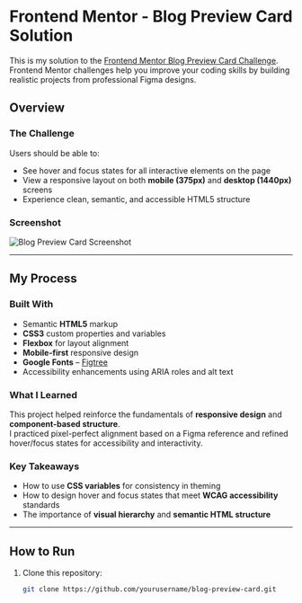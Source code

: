 # Frontend Mentor - Blog Preview Card Solution

This is my solution to the [Frontend Mentor Blog Preview Card Challenge](https://www.frontendmentor.io/challenges/blog-preview-card-ckPaj01IcS).  
Frontend Mentor challenges help you improve your coding skills by building realistic projects from professional Figma designs.

## Overview

### The Challenge
Users should be able to:

- See hover and focus states for all interactive elements on the page
- View a responsive layout on both **mobile (375px)** and **desktop (1440px)** screens
- Experience clean, semantic, and accessible HTML5 structure

### Screenshot

![Blog Preview Card Screenshot](./assets/screenshot.jpg)

---

## My Process

### Built With
- Semantic **HTML5** markup  
- **CSS3** custom properties and variables  
- **Flexbox** for layout alignment  
- **Mobile-first** responsive design  
- **Google Fonts** – [Figtree](https://fonts.google.com/specimen/Figtree)  
- Accessibility enhancements using ARIA roles and alt text

### What I Learned
This project helped reinforce the fundamentals of **responsive design** and **component-based structure**.  
I practiced pixel-perfect alignment based on a Figma reference and refined hover/focus states for accessibility and interactivity.

### Key Takeaways
- How to use **CSS variables** for consistency in theming  
- How to design hover and focus states that meet **WCAG accessibility** standards  
- The importance of **visual hierarchy** and **semantic HTML structure**

---

## How to Run

1. Clone this repository:
   ```bash
   git clone https://github.com/yourusername/blog-preview-card.git
